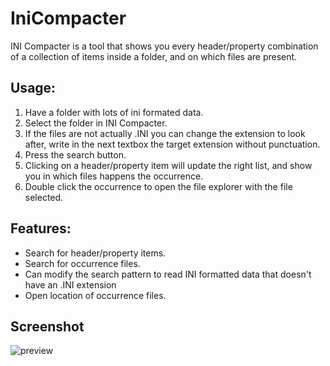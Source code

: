 # IniCompacter
INI Compacter is a tool that shows you every header/property combination of a collection of items inside a folder, and on which files are present.



## Usage:
1. Have a folder with lots of ini formated data.
2. Select the folder in INI Compacter.
3. If the files are not actually .INI you can change the extension to look after, write in the next textbox the target extension without punctuation.
4. Press the search button.
5. Clicking on a header/property item will update the right list, and show you in which files happens the occurrence.
6. Double click the occurrence to open the file explorer with the file selected.

## Features:
- Search for header/property items.
- Search for occurrence files.
- Can modify the search pattern to read INI formatted data that doesn't have an .INI extension
- Open location of occurrence files.

## Screenshot

![preview](https://github.com/Tilation/IniCompacter/blob/1519f093e358167aea87351d5b44735d8d17839c/2021-04-30%2023-16-16.png)
